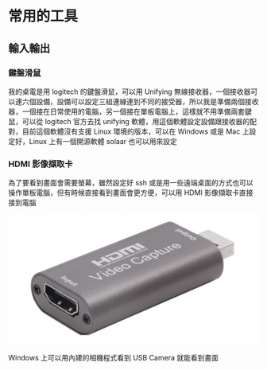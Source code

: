 # 常用的工具

## 輸入輸出

### 鍵盤滑鼠

我的桌電是用 logitech 的鍵盤滑鼠，可以用 Unifying 無線接收器，一個接收器可以連六個設備，設備可以設定三組連線連到不同的接受器，所以我是準備兩個接收器，一個接在日常使用的電腦，另一個接在單板電腦上，這樣就不用準備兩套鍵鼠，可以從 logitech 官方去找 unifying 軟體，用這個軟體設定設備跟接收器的配對，目前這個軟體沒有支援 Linux 環境的版本，可以在 Windows 或是 Mac 上設定好，Linux 上有一個開源軟體 solaar 也可以用來設定

### HDMI 影像擷取卡

為了要看到畫面會需要螢幕，雖然設定好 ssh 或是用一些遠端桌面的方式也可以操作單板電腦，但有時候直接看到畫面會更方便，可以用 HDMI 影像擷取卡直接接到電腦

![HDMI 影像擷取卡](./imgs/hdmi_video_capture.png)

Windows 上可以用內建的相機程式看到 USB Camera 就能看到畫面
